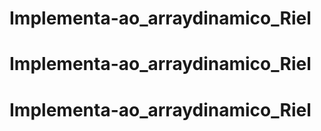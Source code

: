 # Implementa-ao_arraydinamico_Riel
# Implementa-ao_arraydinamico_Riel
# Implementa-ao_arraydinamico_Riel
